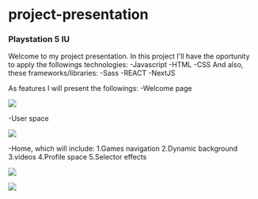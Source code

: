 # project-presentation

### Playstation 5 IU

Welcome to my project presentation.
In this project I'll have the oportunity to apply the followings technologies:
-Javascript
-HTML
-CSS
And also, these frameworks/libraries:
-Sass
-REACT
-NextJS

As features I will present the followings:
-Welcome page

![](/ps5_home_featured.webp)

-User space

![](/user-section.webp)

-Home, which will include:
1.Games navigation
2.Dynamic background
3.videos
4.Profile space
5.Selector effects

![](/home-page.webp)

![](/profile%20space.webp)
